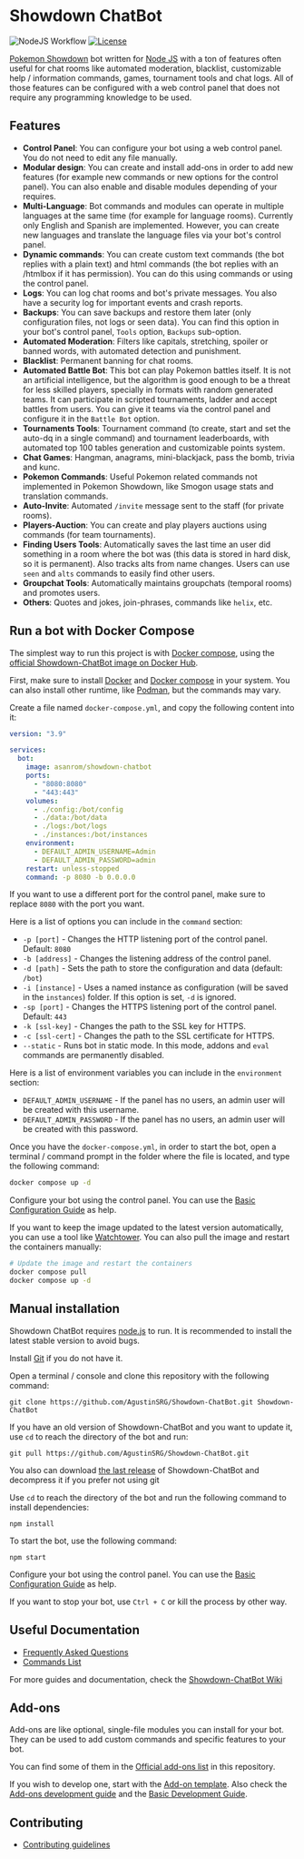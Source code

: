 # Showdown ChatBot

![NodeJS Workflow](https://github.com/AgustinSRG/Showdown-ChatBot/actions/workflows/node.js.yml/badge.svg)
[![License](https://img.shields.io/badge/license-MIT-blue.svg?style=flat)](https://github.com/AgustinSRG/Showdown-ChatBot/blob/master/LICENSE)

[Pokemon Showdown](https://github.com/smogon/pokemon-showdown) bot written for [Node JS](http://nodejs.org/) with a ton of features often useful for chat rooms like automated moderation, blacklist, customizable help / information commands, games, tournament tools and chat logs. All of those features can be configured with a web control panel that does not require any programming knowledge to be used.

## Features

- **Control Panel**: You can configure your bot using a web control panel. You do not need to edit any file manually.
- **Modular design**: You can create and install add-ons in order to add new features (for example new commands or new options for the control panel). You can also enable and disable modules depending of your requires.
- **Multi-Language**: Bot commands and modules can operate in multiple languages at the same time (for example for language rooms). Currently only English and Spanish are implemented. However, you can create new languages and translate the language files via your bot's control panel.
- **Dynamic commands**: You can create custom text commands (the bot replies with a plain text) and html commands (the bot replies with an /htmlbox if it has permission). You can do this using commands or using the control panel.
- **Logs**: You can log chat rooms and bot's private messages. You also have a security log for important events and crash reports.
- **Backups**: You can save backups and restore them later (only configuration files, not logs or seen data). You can find this option in your bot's control panel, `Tools` option, `Backups` sub-option.
- **Automated Moderation**: Filters like capitals, stretching, spoiler or banned words, with automated detection and punishment.
- **Blacklist**: Permanent banning for chat rooms.
- **Automated Battle Bot**: This bot can play Pokemon battles itself. It is not an artificial intelligence, but the algorithm is good enough to be a threat for less skilled players, specially in formats with random generated teams. It can participate in scripted tournaments, ladder and accept battles from users. You can give it teams via the control panel and configure it in the `Battle Bot` option.
- **Tournaments Tools**: Tournament command (to create, start and set the auto-dq in a single command) and tournament leaderboards, with automated top 100 tables generation and customizable points system.
- **Chat Games**: Hangman, anagrams, mini-blackjack, pass the bomb, trivia and kunc.
- **Pokemon Commands**: Useful Pokemon related commands not implemented in Pokemon Showdown, like Smogon usage stats and translation commands.
- **Auto-Invite**: Automated `/invite` message sent to the staff (for private rooms).
- **Players-Auction**: You can create and play players auctions using commands (for team tournaments).
- **Finding Users Tools**: Automatically saves the last time an user did something in a room where the bot was (this data is stored in hard disk, so it is permanent). Also tracks alts from name changes. Users can use `seen` and `alts` commands to easily find other users.
- **Groupchat Tools**: Automatically maintains groupchats (temporal rooms) and promotes users.
- **Others**: Quotes and jokes, join-phrases, commands like `helix`, etc.

## Run a bot with Docker Compose

The simplest way to run this project is with [Docker compose](https://docs.docker.com/compose/), using the [official Showdown-ChatBot image on Docker Hub](https://hub.docker.com/r/asanrom/showdown-chatbot).

First, make sure to install [Docker](https://www.docker.com/) and [Docker compose](https://docs.docker.com/compose/) in your system. You can also install other runtime, like [Podman](https://podman.io/), but the commands may vary.

Create a file named `docker-compose.yml`, and copy the following content into it:

```yml
version: "3.9"

services:
  bot:
    image: asanrom/showdown-chatbot
    ports:
      - "8080:8080"
      - "443:443"
    volumes:
      - ./config:/bot/config
      - ./data:/bot/data
      - ./logs:/bot/logs
      - ./instances:/bot/instances
    environment:
      - DEFAULT_ADMIN_USERNAME=Admin
      - DEFAULT_ADMIN_PASSWORD=admin
    restart: unless-stopped
    command: -p 8080 -b 0.0.0.0
```

If you want to use a different port for the control panel, make sure to replace `8080` with the port you want.

Here is a list of options you can include in the `command` section:

- `-p [port]` - Changes the HTTP listening port of the control panel. Default: `8080`
- `-b [address]` - Changes the listening address of the control panel.
- `-d [path]` - Sets the path to store the configuration and data (default: `/bot`)
- `-i [instance]` - Uses a named instance as configuration (will be saved in the `instances`) folder. If this option is set, `-d` is ignored.
- `-sp [port]` - Changes the HTTPS listening port of the control panel. Default: `443`
- `-k [ssl-key]` - Changes the path to the SSL key for HTTPS.
- `-c [ssl-cert]` - Changes the path to the SSL certificate for HTTPS.
- `--static` - Runs bot in static mode. In this mode, addons and `eval` commands are permanently disabled.

Here is a list of environment variables you can include in the `environment` section:

- `DEFAULT_ADMIN_USERNAME` - If the panel has no users, an admin user will be created with this username.
- `DEFAULT_ADMIN_PASSWORD` - If the panel has no users, an admin user will be created with this password.

Once you have the `docker-compose.yml`, in order to start the bot, open a terminal / command prompt in the folder where the file is located, and type the following command:

```sh
docker compose up -d
```

Configure your bot using the control panel. You can use the [Basic Configuration Guide](https://github.com/AgustinSRG/Showdown-ChatBot/wiki/Basic-Configuration-Guide) as help.

If you want to keep the image updated to the latest version automatically, you can use a tool like [Watchtower](https://containrrr.dev/watchtower/). You can also pull the image and restart the containers manually:

```sh
# Update the image and restart the containers
docker compose pull
docker compose up -d
```

## Manual installation

Showdown ChatBot requires [node.js](http://nodejs.org/) to run. It is recommended to install the latest stable version to avoid bugs.

Install [Git](https://git-scm.com/) if you do not have it.

Open a terminal / console and clone this repository with the following command:

```
git clone https://github.com/AgustinSRG/Showdown-ChatBot.git Showdown-ChatBot
```

If you have an old version of Showdown-ChatBot and you want to update it, use `cd` to reach the directory of the bot and run:

```
git pull https://github.com/AgustinSRG/Showdown-ChatBot.git
```

You also can download [the last release](https://github.com/AgustinSRG/Showdown-ChatBot/releases) of Showdown-ChatBot and decompress it if you prefer not using git

Use `cd` to reach the directory of the bot and run the following command to install dependencies:

```
npm install
```

To start the bot, use the following command:

```
npm start
```

Configure your bot using the control panel. You can use the [Basic Configuration Guide](https://github.com/AgustinSRG/Showdown-ChatBot/wiki/Basic-Configuration-Guide) as help.

If you want to stop your bot, use `Ctrl + C` or kill the process by other way.

## Useful Documentation

- [Frequently Asked Questions](https://github.com/AgustinSRG/Showdown-ChatBot/wiki/Frequently-Asked-Questions)
- [Commands List](https://github.com/AgustinSRG/Showdown-ChatBot/wiki/Commands-List)

For more guides and documentation, check the [Showdown-ChatBot Wiki](https://github.com/AgustinSRG/Showdown-ChatBot/wiki)

## Add-ons

Add-ons are like optional, single-file modules you can install for your bot. They can be used to add custom commands and specific features to your bot.

You can find some of them in the [Official add-ons list](./add-ons/README.md) in this repository.

If you wish to develop one, start with the [Add-on template](./add-ons/template.js). Also check the [Add-ons development guide](https://github.com/AgustinSRG/Showdown-ChatBot/wiki/Deveopment-of-Add-ons) and the [Basic Development Guide](https://github.com/AgustinSRG/Showdown-ChatBot/wiki/Basic-Development-Guide).

## Contributing

- [Contributing guidelines](https://github.com/AgustinSRG/Showdown-ChatBot/blob/master/CONTRIBUTING.md)
